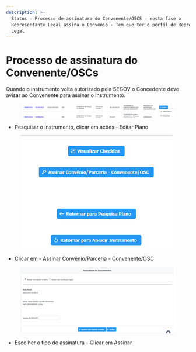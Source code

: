 ```yaml
---
description: >-
  Status - Processo de assinatura do Convenente/OSCS - nesta fase o
  Representante Legal assina o Convênio - Tem que ter o perfil de Representante
  Legal
---
```


# Processo de assinatura do Convenente/OSCs

Quando o instrumento volta autorizado pela SEGOV o Concedente deve avisar ao Convenente para assinar o instrumento.

<figure><img src="../../.gitbook/assets/image (4) (2).png" alt=""><figcaption></figcaption></figure>

* Pesquisar o Instrumento, clicar em ações - Editar Plano&#x20;

<figure><img src="../../.gitbook/assets/image (13) (3).png" alt=""><figcaption></figcaption></figure>

* Clicar em - Assinar Convênio/Parceria - Convenente/OSC

<figure><img src="../../.gitbook/assets/image (34) (2).png" alt=""><figcaption></figcaption></figure>

* Escolher o tipo de assinatura - Clicar em Assinar

